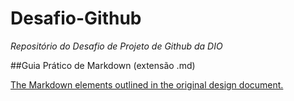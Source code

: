 # Desafio-Github

*Repositório do Desafio de Projeto de Github da DIO*

##Guia Prático de Markdown (extensão .md)

[The Markdown elements outlined in the original design document.](https://www.markdownguide.org/basic-syntax/)




